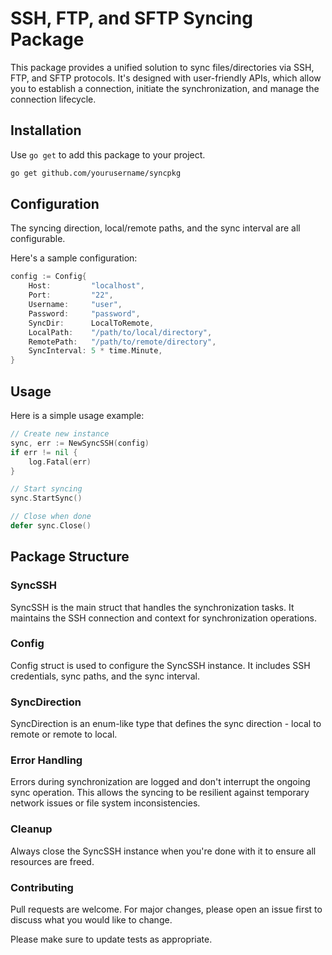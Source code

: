 # SSH, FTP, and SFTP Syncing Package

This package provides a unified solution to sync files/directories via SSH, FTP, and SFTP protocols. It's designed with user-friendly APIs, which allow you to establish a connection, initiate the synchronization, and manage the connection lifecycle.

## Installation

Use `go get` to add this package to your project.

```bash
go get github.com/yourusername/syncpkg
```
## Configuration
The syncing direction, local/remote paths, and the sync interval are all configurable.

Here's a sample configuration:

```go
config := Config{
	Host:         "localhost",
	Port:         "22",
	Username:     "user",
	Password:     "password",
	SyncDir:      LocalToRemote,
	LocalPath:    "/path/to/local/directory",
	RemotePath:   "/path/to/remote/directory",
	SyncInterval: 5 * time.Minute,
}
```
## Usage
Here is a simple usage example:

```go
// Create new instance
sync, err := NewSyncSSH(config)
if err != nil {
	log.Fatal(err)
}

// Start syncing
sync.StartSync()

// Close when done
defer sync.Close()
```

## Package Structure
### SyncSSH
SyncSSH is the main struct that handles the synchronization tasks. It maintains the SSH connection and context for synchronization operations.

### Config
Config struct is used to configure the SyncSSH instance. It includes SSH credentials, sync paths, and the sync interval.

### SyncDirection
SyncDirection is an enum-like type that defines the sync direction - local to remote or remote to local.

### Error Handling
Errors during synchronization are logged and don't interrupt the ongoing sync operation. This allows the syncing to be resilient against temporary network issues or file system inconsistencies.

### Cleanup
Always close the SyncSSH instance when you're done with it to ensure all resources are freed.

### Contributing
Pull requests are welcome. For major changes, please open an issue first to discuss what you would like to change.

Please make sure to update tests as appropriate.
